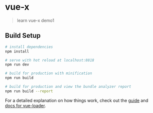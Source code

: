 # vue-x

> learn vue-x demo1

## Build Setup

``` bash
# install dependencies
npm install

# serve with hot reload at localhost:8818
npm run dev

# build for production with minification
npm run build

# build for production and view the bundle analyzer report
npm run build --report
```

For a detailed explanation on how things work, check out the [guide](http://vuejs-templates.github.io/webpack/) and [docs for vue-loader](http://vuejs.github.io/vue-loader).
